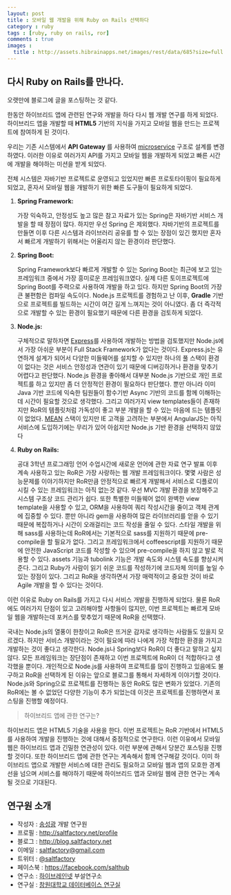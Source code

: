 ```yaml
---
layout: post
title : 모바일 웹 개발을 위해 Ruby on Rails 선택하다
category : ruby
tags : [ruby, ruby on rails, ror]
comments : true
images :
  title : http://assets.hibrainapps.net/images/rest/data/685?size=full
---
```


## 다시 Ruby on Rails를 만나다.

오랫만에 블로그에 글을 포스팅하는 것 같다.

한동안 하이브리드 앱에 관련된 연구와 개발을 하다 다시 웹 개발 연구를 하게 되었다. 하이브리드 앱을 개발할 때 **HTML5** 기반의 지식을 가지고 모바일 웹을 만드는 프로젝트에 참여하게 된 것이다.

우리는 기존 시스템에서 **API Gateway** 를 사용하여 [microservice](http://microservices.io/patterns/microservices.html) 구조로 설계를 변경하였다. 이러한 이유로 여러가지 API를 가지고 모바일 웹을 개발하게 되었고 빠른 시간에 개발을 해야하는 미션을 받게 되었다.
<!--more-->

전체 시스템은 자바기반 프로젝트로 운영되고 있었지만 빠른 프로토타이핑이 필요하게 되었고, 혼자서 모바일 웹을 개발하기 위한 빠른 도구들이 필요하게 되었다.

1. **Spring Framework:**

	가장 익숙하고, 안정성도 높고 많은 참고 자료가 있는 Spring은 자바기반 서비스 개발을 할 때 장점이 많다. 하지만 우선 Spring 은 제외했다. 자바기반의 프로젝트를 만들면 이후 다른 시스템과 라이브러리 공유를 할 수 있는 장점이 있긴 했지만 혼자서 빠르게 개발하기 위해서는 어울리지 않는 환경이라 판단했다.

2. **Spring Boot:**

	Spring Framework보다 빠르게 개발할 수 있는 Spring Boot는 최근에 보고 있는 프레임워크 중에서 가장 흥미로운 프레임워크였다. 실제 다른 토이프로젝트에 Spring Boot를 주력으로 사용하여 개발을 하고 있다. 하지만 Spring Boot의 가장 큰 불편함은 컴파일 속도이다. Node.js 프로젝트를 경험하고 난 이후, **Gradle** 기반으로 프로젝트를 빌드하는 시간이 여간 길게 느껴지는 것이 아니였다. 좀 더 즉각적으로 개발할 수 있는 환경이 필요했기 때문에 다른 환경을 검토하게 되었다.

3. **Node.js:**

	구체적으로 말하자면 [Express](http://expressjs.com/)를 사용하여 개발하는 방법을 검토했지만 Node.js에서 가장 아쉬운 부분이 Full Stack Framework가 없다는 것이다. Express.js는 유연하게 설계가 되어서 다양한 미들웨어를 설치할 수 있지만 하나의 풀 스택이 환경이 없다는 것은 서비스 안정성과 연관이 있기 때문에 디버깅하거나 환경을 맞추기 어렵다고 판단했다. Node.js 환경을 좋아해서 대부분 Node.js 기반으로 개인 프로젝트를 하고 있지만 좀 더 안정적인 환경이 필요하다 판단했다. 뿐만 아니라 이미 Java 기반 코드에 익숙한 팀원들이 함수기반 Async 기반의 코드를 함께 이해하는데 시간이 필요할 것으로 생각했다. 그리고 여러가지 view templates들이 존재하지만 RoR의 템플릿처럼 가독성이 좋고 부분 개발을 할 수 있는 마음에 드는 템플릿이 없었다. [MEAN](http://mean.io/#!/) 스택이 있지만 IE 고객을 고려하는 부분에서 AngularJS는 아직 서비스에 도입하기에는 무리가 있어 아쉽지만 Node.js 기반 환경을 선택하지 않았다

4. **Ruby on Rails:**

	공대 3학년 프로그래밍 언어 수업시간에 새로운 언어에 관한 자료 연구 발표 이후 계속 사용하고 있는 RoR은 가장 사랑하는 웹 개발 프레임워크이다. 몇몇 사람은 성능문제를 이야기하지만 RoR만큼 안정적으로 빠르게 개발해서 서비스로 디플로이 시킬 수 있는 프레임워크는 아직 없는것 같다. 우선 MVC 개발 환경을 보장해주고 시스템 구조상 코드 관리가 쉽다. 또한 특별한 미들웨어 없이 완벽한 view template을 사용할 수 있고, ORM을 사용하여 쿼리 작성시간을 줄이고 객체 관계에 집중할 수 있다. 뿐만 아니라 gem을 사용하여 많은 라이브러리를 얻을 수 있기 때문에 복잡하거나 시간이 오래걸리는 코드 작성을 줄일 수 있다. 스타일 개발을 위해 sass를 사용하는데 RoR에서는 기본적으로 sass를 지원하기 때문에 pre-compile을 할 필요가 없다. 그리고 프레임워크에서 coffeescript를 지원하기 때문에 안전한 JavaScript 코드를 작성할 수 있으며 pre-compile을 하지 않고 발로 적용할 수 있다. assets 기능과 tubolink 기능은 개발 속도와 시스템 속도를 향상시켜준다. 그리고 Ruby가 사람이 읽기 쉬운 코드를 작성하기에 코드자체 의미를 높일 수 있는 장점이 있다. 그리고 RoR을 생각하면서 가장 매력적이고 중요한 것이 바로 Agile 개발을 할 수 있다는 것이다.

이런 이유로 Ruby on Rails를 가지고 다시 서비스 개발을 진행하게 되었다. 물론 RoR에도 여러가지 단점이 있고 고려해야할 사항들이 많지만, 이번 프로젝트는 빠르게 모바일 웹을 개발하는데 포커스를 맞추었기 때문에 RoR을 선택했다.

국내는 Node.js의 열풍이 한창이고 RoR은 뜨거운 감자로 생각하는 사람들도 있을지 모르겠다. 하지만 서비스 개발이라는 것이 필요에 따라 나에게 가장 적합한 환경을 가지고 개발하는 것이 좋다고 생각한다. Node.js나 Spring보다 RoR이 더 좋다고 말하고 싶지 않다. 모든 프레임워크는 장단점이 존재하고 이번 프로젝트에 RoR이 더 적합하다고 생각했을 뿐이다. 개인적으로 Node.js를 사용하여 프로젝트를 많이 진행하고 있음에도 불구하고 RoR을 선택하게 된 이유는 앞으로 블로그를 통해서 자세하게 이야기할 것이다. Node.js와 Spring으로 프로젝트를 진행하는 동안 RoR도 많은 변화가 있었다. 기존의 RoR에는 볼 수 없었던 다양한 기능이 추가 되었는데 이것은 프로젝트를 진행하면서 포스팅을 진행할 예정이다.

> 하이브리드 앱에 관한 연구는?

하이브리드 앱은 HTML5 기술을 사용을 한다. 이번 프로젝트는 RoR 기반에서 HTML5를 사용하여 개발을 진행하는 것에 대해서 중점적으로 연구한다. 이런 이유에서 모바일 웹은 하이브리드 앱과 긴밀한 연관성이 있다. 이런 부분에 관해서 당분간 포스팅을 진행할 것이다. 또한 하이브리드 앱에 관한 연구는 계속해서 함께 연구해갈 것이다. 이미 하이브리드 앱으로 개발한 서비스에 대한 관리도 필요하고 모바일 웹과 앱의 모호한 경계선을 넘으며 서비스를 해야하기 때문에 하이브리드 앱과 모바일 웹에 관한 연구는 계속될 것으로 기대된다.

## 연구원 소개

* 작성자 : [송성광](http://saltfactory.net/profile) 개발 연구원
* 프로필 : http://saltfactory.net/profile
* 블로그 : http://blog.saltfactory.net
* 이메일 : [saltfactory@gmail.com](mailto:saltfactory@gmail.com)
* 트위터 : [@saltfactory](https://twitter.com/saltfactory)
* 페이스북 : https://facebook.com/salthub
* 연구소 : [하이브레인넷](http://www.hibrain.net) 부설연구소
* 연구실 : [창원대학교 데이터베이스 연구실](http://dblab.changwon.ac.kr)
